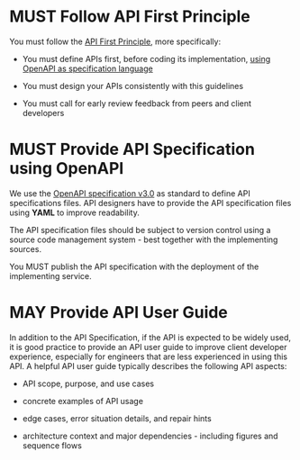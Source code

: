 # MUST Follow API First Principle

You must follow the [API First Principle](design-principles.md#api-first), more
specifically:

  - You must define APIs first, before coding its implementation, [using
    OpenAPI as specification language](#101)

  - You must design your APIs consistently with this guidelines

  - You must call for early review feedback from peers and client
    developers

# MUST Provide API Specification using OpenAPI

We use the [OpenAPI specification v3.0](https://www.openapis.org) as
standard to define API specifications files. API designers have to
provide the API specification files using **YAML** to improve
readability.

The API specification files should be subject to version control using a
source code management system - best together with the implementing
sources.

You MUST publish the API specification with the deployment of the
implementing service.

# MAY Provide API User Guide

In addition to the API Specification, if the API is expected to be widely
used, it is good practice to provide an
API user guide to improve client developer experience, especially for
engineers that are less experienced in using this API. A helpful API
user guide typically describes the following API aspects:

  - API scope, purpose, and use cases

  - concrete examples of API usage

  - edge cases, error situation details, and repair hints

  - architecture context and major dependencies - including figures and
    sequence flows
